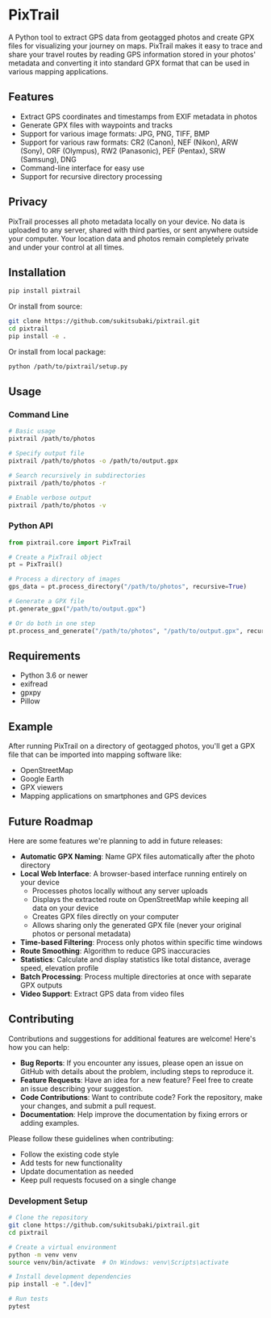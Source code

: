 # PixTrail

A Python tool to extract GPS data from geotagged photos and create GPX files for visualizing your journey on maps. PixTrail makes it easy to trace and share your travel routes by reading GPS information stored in your photos' metadata and converting it into standard GPX format that can be used in various mapping applications.

## Features

- Extract GPS coordinates and timestamps from EXIF metadata in photos
- Generate GPX files with waypoints and tracks
- Support for various image formats: JPG, PNG, TIFF, BMP
- Support for various raw formats: CR2 (Canon), NEF (Nikon), ARW (Sony), ORF (Olympus), RW2 (Panasonic), PEF (Pentax), SRW (Samsung), DNG
- Command-line interface for easy use
- Support for recursive directory processing

## Privacy

PixTrail processes all photo metadata locally on your device. No data is uploaded to any server, shared with third parties, or sent anywhere outside your computer. Your location data and photos remain completely private and under your control at all times.

## Installation

```bash
pip install pixtrail
```

Or install from source:
```bash
git clone https://github.com/sukitsubaki/pixtrail.git
cd pixtrail
pip install -e .
```

Or install from local package:
```bash
python /path/to/pixtrail/setup.py
```

## Usage

### Command Line

```bash
# Basic usage
pixtrail /path/to/photos

# Specify output file
pixtrail /path/to/photos -o /path/to/output.gpx

# Search recursively in subdirectories
pixtrail /path/to/photos -r

# Enable verbose output
pixtrail /path/to/photos -v
```

### Python API

```python
from pixtrail.core import PixTrail

# Create a PixTrail object
pt = PixTrail()

# Process a directory of images
gps_data = pt.process_directory("/path/to/photos", recursive=True)

# Generate a GPX file
pt.generate_gpx("/path/to/output.gpx")

# Or do both in one step
pt.process_and_generate("/path/to/photos", "/path/to/output.gpx", recursive=True)
```

## Requirements

- Python 3.6 or newer
- exifread
- gpxpy
- Pillow

## Example

After running PixTrail on a directory of geotagged photos, you'll get a GPX file that can be imported into mapping software like:

- OpenStreetMap
- Google Earth
- GPX viewers
- Mapping applications on smartphones and GPS devices

## Future Roadmap

Here are some features we're planning to add in future releases:

- **Automatic GPX Naming**: Name GPX files automatically after the photo directory
- **Local Web Interface**: A browser-based interface running entirely on your device
  - Processes photos locally without any server uploads
  - Displays the extracted route on OpenStreetMap while keeping all data on your device
  - Creates GPX files directly on your computer
  - Allows sharing only the generated GPX file (never your original photos or personal metadata)
- **Time-based Filtering**: Process only photos within specific time windows
- **Route Smoothing**: Algorithm to reduce GPS inaccuracies
- **Statistics**: Calculate and display statistics like total distance, average speed, elevation profile
- **Batch Processing**: Process multiple directories at once with separate GPX outputs
- **Video Support**: Extract GPS data from video files

## Contributing

Contributions and suggestions for additional features are welcome! Here's how you can help:

- **Bug Reports**: If you encounter any issues, please open an issue on GitHub with details about the problem, including steps to reproduce it.
- **Feature Requests**: Have an idea for a new feature? Feel free to create an issue describing your suggestion.
- **Code Contributions**: Want to contribute code? Fork the repository, make your changes, and submit a pull request.
- **Documentation**: Help improve the documentation by fixing errors or adding examples.

Please follow these guidelines when contributing:
- Follow the existing code style
- Add tests for new functionality
- Update documentation as needed
- Keep pull requests focused on a single change

### Development Setup

```bash
# Clone the repository
git clone https://github.com/sukitsubaki/pixtrail.git
cd pixtrail

# Create a virtual environment
python -m venv venv
source venv/bin/activate  # On Windows: venv\Scripts\activate

# Install development dependencies
pip install -e ".[dev]"

# Run tests
pytest
```
